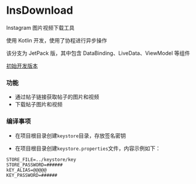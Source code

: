 # InsDownload

Instagram 图片视频下载工具

使用 Kotlin 开发，使用了协程进行异步操作

该分支为 JetPack 版，其中包含 DataBinding、LiveData、ViewModel 等组件

[初始开发版本](https://github.com/JosephusZhou/InsDownload/tree/master)

### 功能

* 通过帖子链接获取帖子的图片和视频
* 下载帖子图片和视频

### 编译事项

* 在项目根目录创建`keystore`目录，存放签名密钥

* 在项目根目录创建`keystore.properties`文件，内容示例如下：
```
STORE_FILE=../keystore/key
STORE_PASSWORD=######
kEY_ALIAS=@@@@@
KEY_PASSWORD=######
```